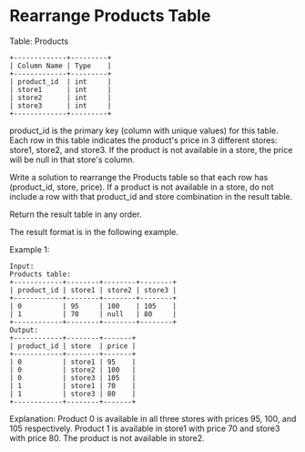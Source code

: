 # Rearrange Products Table

Table: Products

```
+-------------+---------+
| Column Name | Type    |
+-------------+---------+
| product_id  | int     |
| store1      | int     |
| store2      | int     |
| store3      | int     |
+-------------+---------+
```
product_id is the primary key (column with unique values) for this table.
Each row in this table indicates the product's price in 3 different stores: store1, store2, and store3.
If the product is not available in a store, the price will be null in that store's column.
 

Write a solution to rearrange the Products table so that each row has (product_id, store, price). If a product is not available in a store, do not include a row with that product_id and store combination in the result table.

Return the result table in any order.

The result format is in the following example.

 

Example 1:

```
Input: 
Products table:
+------------+--------+--------+--------+
| product_id | store1 | store2 | store3 |
+------------+--------+--------+--------+
| 0          | 95     | 100    | 105    |
| 1          | 70     | null   | 80     |
+------------+--------+--------+--------+
Output: 
+------------+--------+-------+
| product_id | store  | price |
+------------+--------+-------+
| 0          | store1 | 95    |
| 0          | store2 | 100   |
| 0          | store3 | 105   |
| 1          | store1 | 70    |
| 1          | store3 | 80    |
+------------+--------+-------+
```

Explanation: 
Product 0 is available in all three stores with prices 95, 100, and 105 respectively.
Product 1 is available in store1 with price 70 and store3 with price 80. The product is not available in store2.